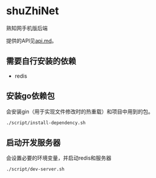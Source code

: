 # shuZhiNet
熟知网手机版后端

提供的API见[api.md](api.md)。

## 需要自行安装的依赖

- redis

## 安装go依赖包
会安装gin（用于实现文件修改时的热重载）和项目中用到的包。
```bash
./script/install-dependency.sh
```

## 启动开发服务器
会设置必要的环境变量，并启动redis和服务器
```bash
./script/dev-server.sh
```
